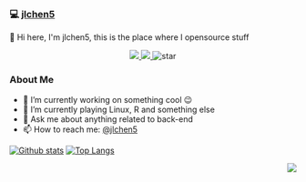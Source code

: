 ### 💻 [jlchen5](https://github.com/jlchen5)

👋 Hi here, I'm jlchen5, this is the place where I opensource stuff 

<div align="center">
  <a href="https://github.com/jlchen5">
    <img src="https://img.shields.io/badge/-Github-000?style=flat&logo=Github&logoColor=white">
  </a>
  <a href="mailto:1314charlie@gmail.com">
    <img src="https://img.shields.io/badge/-Gmail-c14438?style=flat&logo=Gmail&logoColor=white"">
  </a>
    <img src="https://komarev.com/ghpvc/?username=jlchen5" alt="star">
</div>



### About Me

- 🔭 I’m currently working on something cool :wink:
- 🌱 I’m currently playing Linux, R and something else
- 💬 Ask me about anything related to back-end
- 📫 How to reach me: [@jlchen5](mailto:1314charlie@gmail.com)

[![Github stats](https://github-readme-stats.vercel.app/api?jlchen5=username&show_icons=true&include_all_commits=true)](https://github.com/jlchen5/github-readme-stats)
[![Top Langs](https://github-readme-stats.vercel.app/api/top-langs/?username=jlchen5&layout=compact)](https://github.com/jlchen5/github-readme-stats)

<img align="right" src="https://github-readme-stats.vercel.app/api?username=jlchen5&show_icons=true&theme=dark&bg_color=30,e96443,904e95&title_color=fff&text_color=fff">
                                                                     

